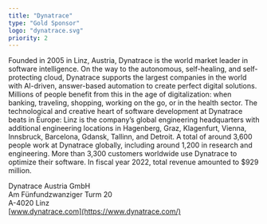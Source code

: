 ```yaml
---
title: "Dynatrace"
type: "Gold Sponsor"
logo: "dynatrace.svg"
priority: 2
---
```


Founded in 2005 in Linz, Austria, Dynatrace is the world market leader in software intelligence. On the way to the autonomous, self-healing, and self-protecting cloud, Dynatrace supports the largest companies in the world with AI-driven, answer-based automation to create perfect digital solutions. Millions of people benefit from this in the age of digitalization: when banking, traveling, shopping, working on the go, or in the health sector. The technological and creative heart of software development at Dynatrace beats in Europe: Linz is the company’s global engineering headquarters with additional engineering locations in Hagenberg, Graz, Klagenfurt, Vienna, Innsbruck, Barcelona, Gdansk, Tallinn, and Detroit. A total of around 3,600 people work at Dynatrace globally, including around 1,200 in research and engineering. More than 3,300 customers worldwide use Dynatrace to optimize their software. In fiscal year 2022, total revenue amounted to $929 million.

Dynatrace Austria GmbH  
Am Fünfundzwanziger Turm 20  
A-4020 Linz  
[www.dynatrace.com](https://www.dynatrace.com/)